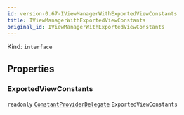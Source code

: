 ```yaml
---
id: version-0.67-IViewManagerWithExportedViewConstants
title: IViewManagerWithExportedViewConstants
original_id: IViewManagerWithExportedViewConstants
---
```


Kind: `interface`



## Properties
### ExportedViewConstants
`readonly`  [`ConstantProviderDelegate`](ConstantProviderDelegate) `ExportedViewConstants`




